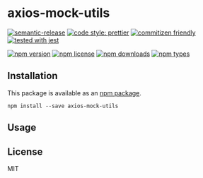 # axios-mock-utils

[![semantic-release](https://img.shields.io/badge/%20%20%F0%9F%93%A6%F0%9F%9A%80-semantic--release-e10079.svg)](https://github.com/semantic-release/semantic-release)
[![code style: prettier](https://img.shields.io/badge/code_style-prettier-ff69b4.svg)](https://github.com/prettier/prettier)
[![commitizen friendly](https://img.shields.io/badge/commitizen-friendly-brightgreen.svg)](http://commitizen.github.io/cz-cli/)
[![tested with jest](https://img.shields.io/badge/tested_with-jest-99424f.svg)](https://github.com/facebook/jest)

[![npm version](https://img.shields.io/npm/v/axios-mock-utils.svg)](https://www.npmjs.com/package/axios-mock-utils)
[![npm license](https://img.shields.io/npm/l/axios-mock-utils.svg)](https://www.npmjs.com/package/axios-mock-utils)
[![npm downloads](https://img.shields.io/npm/dt/axios-mock-utils.svg)](https://www.npmjs.com/package/axios-mock-utils)
[![npm types](https://img.shields.io/npm/types/axios-mock-utils.svg)](https://www.npmjs.com/package/axios-mock-utils)

## Installation

This package is available as an [npm package](https://www.npmjs.com/package/axios-mock-utils).

```
npm install --save axios-mock-utils
```

## Usage

## License

MIT
